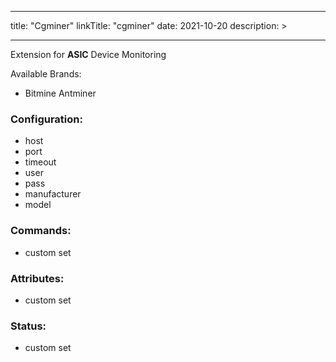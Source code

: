 
---
title: "Cgminer"
linkTitle: "cgminer"
date: 2021-10-20
description: >
  
---

Extension for **ASIC** Device Monitoring

Available Brands:
* Bitmine Antminer

### Configuration:
* host
* port
* timeout
* user
* pass
* manufacturer
* model

### Commands:
* custom set

### Attributes:
* custom set

### Status:
* custom set
